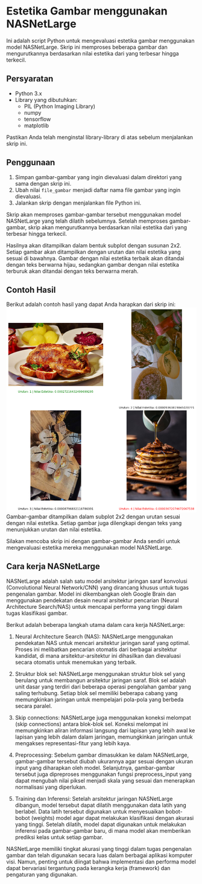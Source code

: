# Estetika Gambar menggunakan NASNetLarge

Ini adalah script Python untuk mengevaluasi estetika gambar menggunakan model NASNetLarge. Skrip ini memproses beberapa gambar dan mengurutkannya berdasarkan nilai estetika dari yang terbesar hingga terkecil.

## Persyaratan
- Python 3.x
- Library yang dibutuhkan:
  - PIL (Python Imaging Library)
  - numpy
  - tensorflow
  - matplotlib

Pastikan Anda telah menginstal library-library di atas sebelum menjalankan skrip ini.

## Penggunaan
1. Simpan gambar-gambar yang ingin dievaluasi dalam direktori yang sama dengan skrip ini.
2. Ubah nilai `file_gambar` menjadi daftar nama file gambar yang ingin dievaluasi.
3. Jalankan skrip dengan menjalankan file Python ini.

Skrip akan memproses gambar-gambar tersebut menggunakan model NASNetLarge yang telah dilatih sebelumnya. Setelah memproses gambar-gambar, skrip akan mengurutkannya berdasarkan nilai estetika dari yang terbesar hingga terkecil.

Hasilnya akan ditampilkan dalam bentuk subplot dengan susunan 2x2. Setiap gambar akan ditampilkan dengan urutan dan nilai estetika yang sesuai di bawahnya. Gambar dengan nilai estetika terbaik akan ditandai dengan teks berwarna hijau, sedangkan gambar dengan nilai estetika terburuk akan ditandai dengan teks berwarna merah.

## Contoh Hasil
Berikut adalah contoh hasil yang dapat Anda harapkan dari skrip ini:
![](hasil.png)
Gambar-gambar ditampilkan dalam subplot 2x2 dengan urutan sesuai dengan nilai estetika. Setiap gambar juga dilengkapi dengan teks yang menunjukkan urutan dan nilai estetika.

Silakan mencoba skrip ini dengan gambar-gambar Anda sendiri untuk mengevaluasi estetika mereka menggunakan model NASNetLarge.

## Cara kerja NASNetLarge
NASNetLarge adalah salah satu model arsitektur jaringan saraf konvolusi (Convolutional Neural Network/CNN) yang dirancang khusus untuk tugas pengenalan gambar. Model ini dikembangkan oleh Google Brain dan menggunakan pendekatan desain neural arsitektur pencarian (Neural Architecture Search/NAS) untuk mencapai performa yang tinggi dalam tugas klasifikasi gambar.

Berikut adalah beberapa langkah utama dalam cara kerja NASNetLarge:

1. Neural Architecture Search (NAS): NASNetLarge menggunakan pendekatan NAS untuk mencari arsitektur jaringan saraf yang optimal. Proses ini melibatkan pencarian otomatis dari berbagai arsitektur kandidat, di mana arsitektur-arsitektur ini dihasilkan dan dievaluasi secara otomatis untuk menemukan yang terbaik.

2. Struktur blok sel: NASNetLarge menggunakan struktur blok sel yang berulang untuk membangun arsitektur jaringan saraf. Blok sel adalah unit dasar yang terdiri dari beberapa operasi pengolahan gambar yang saling terhubung. Setiap blok sel memiliki beberapa cabang yang memungkinkan jaringan untuk mempelajari pola-pola yang berbeda secara paralel.

3. Skip connections: NASNetLarge juga menggunakan koneksi melompat (skip connections) antara blok-blok sel. Koneksi melompat ini memungkinkan aliran informasi langsung dari lapisan yang lebih awal ke lapisan yang lebih dalam dalam jaringan, memungkinkan jaringan untuk mengakses representasi-fitur yang lebih kaya.

4. Preprocessing: Sebelum gambar dimasukkan ke dalam NASNetLarge, gambar-gambar tersebut diubah ukurannya agar sesuai dengan ukuran input yang diharapkan oleh model. Selanjutnya, gambar-gambar tersebut juga dipreproses menggunakan fungsi preprocess_input yang dapat mengubah nilai piksel menjadi skala yang sesuai dan menerapkan normalisasi yang diperlukan.

5. Training dan Inferensi: Setelah arsitektur jaringan NASNetLarge dibangun, model tersebut dapat dilatih menggunakan data latih yang berlabel. Data latih tersebut digunakan untuk menyesuaikan bobot-bobot (weights) model agar dapat melakukan klasifikasi dengan akurasi yang tinggi. Setelah dilatih, model dapat digunakan untuk melakukan inferensi pada gambar-gambar baru, di mana model akan memberikan prediksi kelas untuk setiap gambar.

NASNetLarge memiliki tingkat akurasi yang tinggi dalam tugas pengenalan gambar dan telah digunakan secara luas dalam berbagai aplikasi komputer visi. Namun, penting untuk diingat bahwa implementasi dan performa model dapat bervariasi tergantung pada kerangka kerja (framework) dan pengaturan yang digunakan.
